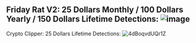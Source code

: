 Friday Rat V2: 25 Dollars Monthly / 100 Dollars Yearly / 150 Dollars Lifetime
Detections: 
![image](https://user-images.githubusercontent.com/103219372/169676173-406ae131-e579-44cd-bd68-d157c9ba7353.png)
-------------------------------------------------------------------------------------------
Crypto Clipper: 25 Dollars Lifetime
Detections: 
![4dBoqvdUQr1Z](https://user-images.githubusercontent.com/103219372/169676453-de089869-4338-4ab4-9646-37c16e85e833.png)

